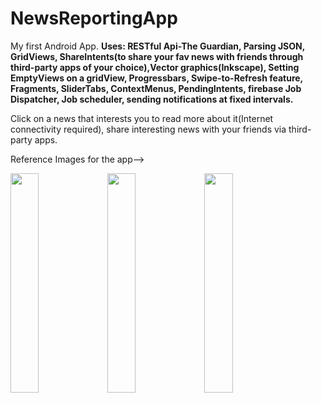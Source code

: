 # NewsReportingApp
My first Android App.
**Uses: RESTful Api-The Guardian, Parsing JSON, GridViews, 
ShareIntents(to share your fav news with friends through third-party apps of your choice),Vector graphics(Inkscape),
Setting EmptyViews on a gridView, Progressbars, Swipe-to-Refresh feature, Fragments, SliderTabs, ContextMenus, PendingIntents, firebase Job Dispatcher, Job scheduler, sending notifications at fixed intervals.**

Click on a news that interests you to read more about it(Internet connectivity required), share interesting news with your friends via third-party apps.<br/>

Reference Images for the app-->

<img src= "https://github.com/srishti-R/srishti-R.github.io/blob/master/img/ezgif.com-gif-maker.gif" height="30%" width="30%"/>
<img src= "https://github.com/srishti-R/srishti-R.github.io/blob/master/img/ezgif.com-gif-maker(1).gif" height="30%" width="30%"/>
<img src= "https://github.com/srishti-R/srishti-R.github.io/blob/master/img/ezgif.com-optimize.gif" height="30%" width="30%"/>




